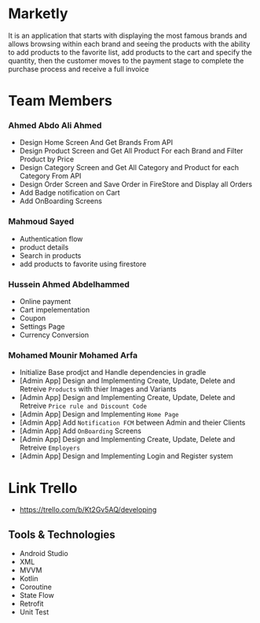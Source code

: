 # Marketly
It is an application that starts with displaying the most famous brands and allows browsing within each brand and seeing the products with the ability to add products to the favorite list, add products to the cart and specify the quantity, then the customer moves to the payment stage to complete the purchase process and receive a full invoice

# Team Members
### Ahmed Abdo Ali Ahmed  
- Design Home Screen And Get Brands From API
- Design Product Screen and Get All Product For each Brand and Filter Product by Price 
- Design Category Screen and Get All Category and Product for each Category From API
- Design Order Screen and Save Order in FireStore and Display all Orders
- Add Badge notification on Cart
- Add OnBoarding Screens

### Mahmoud Sayed 
- Authentication flow
- product details
- Search in products
- add products to favorite using firestore
### Hussein Ahmed Abdelhammed 
 - Online payment
 - Cart impelementation
 - Coupon
 - Settings Page
 - Currency Conversion
    
### Mohamed Mounir Mohamed Arfa
- Initialize Base prodjct and Handle dependencies in gradle
- [Admin App] Design and Implementing Create, Update, Delete and Retreive `Products` with thier Images and Variants
- [Admin App] Design and Implementing Create, Update, Delete and Retreive `Price rule and Discount Code` 
- [Admin App] Design and Implementing `Home Page`
- [Admin App] Add  `Notification FCM` between Admin and theier Clients
- [Admin App] Add `OnBoarding` Screens
- [Admin App] Design and Implementing Create, Update, Delete and Retreive `Employers`
- [Admin App] Design and Implementing Login and Register system 
  
# Link Trello
- https://trello.com/b/Kt2Gv5AQ/developing

## Tools & Technologies

- Android Studio
- XML
- MVVM
- Kotlin
- Coroutine
- State Flow
- Retrofit
- Unit Test


